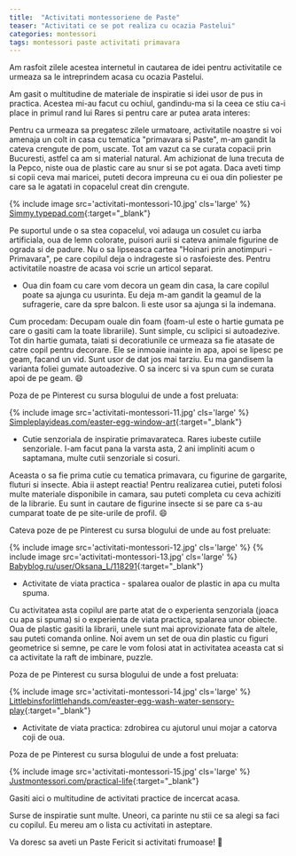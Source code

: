 ```yaml
---
title:  "Activitati montessoriene de Paste"
teaser: "Activitati ce se pot realiza cu ocazia Pastelui"
categories: montessori
tags: montessori paste activitati primavara
---
```

Am rasfoit zilele acestea internetul in cautarea de idei pentru activitatile ce urmeaza sa le intreprindem acasa cu ocazia Pastelui.

Am gasit o multitudine de materiale de inspiratie si idei usor de pus in practica.
Acestea mi-au facut cu ochiul, gandindu-ma si la ceea ce stiu ca-i place in primul rand lui Rares si pentru care ar putea arata interes:

Pentru ca urmeaza sa pregatesc zilele urmatoare, activitatile noastre si voi amenaja un colt in casa cu tematica "primavara si Paste", m-am gandit la cateva crengute de pom, uscate. Tot am vazut ca se curata copacii prin Bucuresti, astfel ca am si material natural. Am achizionat de luna trecuta de la Pepco, niste oua de plastic care au snur si se pot agata.
Daca aveti timp si copii ceva mai maricei, puteti decora impreuna cu ei oua din poliester pe care sa le agatati in copacelul creat din crengute.

{% include image src='activitati-montessori-10.jpg' cls='large' %}
[Simmy.typepad.com](http://simmy.typepad.com){:target="_blank"}

Pe suportul unde o sa stea copacelul, voi adauga un cosulet cu iarba artificiala, oua de lemn colorate, puisori aurii si cateva animale figurine de ograda si de padure.
Nu o sa lipseasca cartea "Hoinari prin anotimpuri - Primavara", pe care copilul deja o indrageste si o rasfoieste des.
Pentru activitatile noastre de acasa voi scrie un articol separat.

- Oua din foam cu care vom decora un geam din casa, la care copilul poate sa ajunga cu usurinta.
Eu deja m-am gandit la geamul de la sufragerie, care da spre balcon. Ii este usor sa ajunga si la indemana.

Cum procedam: Decupam ouale din foam (foam-ul este o hartie gumata pe care o gasiti cam la toate librariile). Sunt simple, cu sclipici si autoadezive.
Tot din hartie gumata, taiati si decoratiunile ce urmeaza sa fie atasate de catre copil pentru decorare.
Ele se inmoaie inainte in apa, apoi se lipesc pe geam, facand un vid. Sunt usor de dat jos mai tarziu. Eu ma gandisem la varianta foliei gumate autoadezive. O sa incerc si va spun cum se curata apoi de pe geam. :smile:

Poza de pe Pinterest cu sursa blogului de unde a fost preluata:

{% include image src='activitati-montessori-11.jpg' cls='large' %}
[Simpleplayideas.com/easter-egg-window-art](http://www.simpleplayideas.com/easter-egg-window-art){:target="_blank"}


- Cutie senzoriala de inspiratie primavarateca. Rares iubeste cutiile senzoriale. I-am facut pana la varsta asta, 2 ani impliniti acum o saptamana, multe cutii senzoriale si cosuri.

Aceasta o sa fie prima cutie cu tematica primavara, cu figurine de gargarite, fluturi si insecte. Abia ii astept reactia!
Pentru realizarea cutiei, puteti folosi multe materiale disponibile in camara, sau puteti completa cu ceva achiziti de la librarie.
Eu sunt in cautare de figurine insecte si se pare ca s-au cumparat toate de pe site-urile de profil. :smile:

Cateva poze de pe Pinterest cu sursa blogului de unde au fost preluate:

{% include image src='activitati-montessori-12.jpg' cls='large' %}
{% include image src='activitati-montessori-13.jpg' cls='large' %}
[Babyblog.ru/user/Oksana_L/118291](https://babyblog.ru/user/Oksana_L/118291){:target="_blank"}


- Activitate de viata practica - spalarea oualor de plastic in apa cu multa spuma.

Cu activitatea asta copilul are parte atat de o experienta senzoriala (joaca cu apa si spuma) si o experienta de viata practica, spalarea unor obiecte.
Oua de plastic gasiti la librarii, unele sunt mai aprovizionate fata de altele, sau puteti comanda online.
Noi avem un set de oua din plastic cu figuri geometrice si semne, pe care le vom folosi atat in activitatea aceasta cat si ca activitate la raft de imbinare, puzzle.

Poza de pe Pinterest cu sursa blogului de unde a fost preluata:

{% include image src='activitati-montessori-14.jpg' cls='large' %}
[Littlebinsforlittlehands.com/easter-egg-wash-water-sensory-play](http://littlebinsforlittlehands.com/easter-egg-wash-water-sensory-play){:target="_blank"}


- Activitate de viata practica: zdrobirea cu ajutorul unui mojar a catorva coji de oua.

Poza de pe Pinterest cu sursa blogului de unde a fost preluata:

{% include image src='activitati-montessori-15.jpg' cls='large' %}
[Justmontessori.com/practical-life](http://www.justmontessori.com/practical-life){:target="_blank"}

Gasiti aici o multitudine de activitati practice de incercat acasa. 


Surse de inspiratie sunt multe. Uneori, ca parinte nu stii ce sa alegi sa faci cu copilul. Eu mereu am o lista cu activitati in asteptare.

Va doresc sa aveti un Paste Fericit si activitati frumoase! :sunflower:
